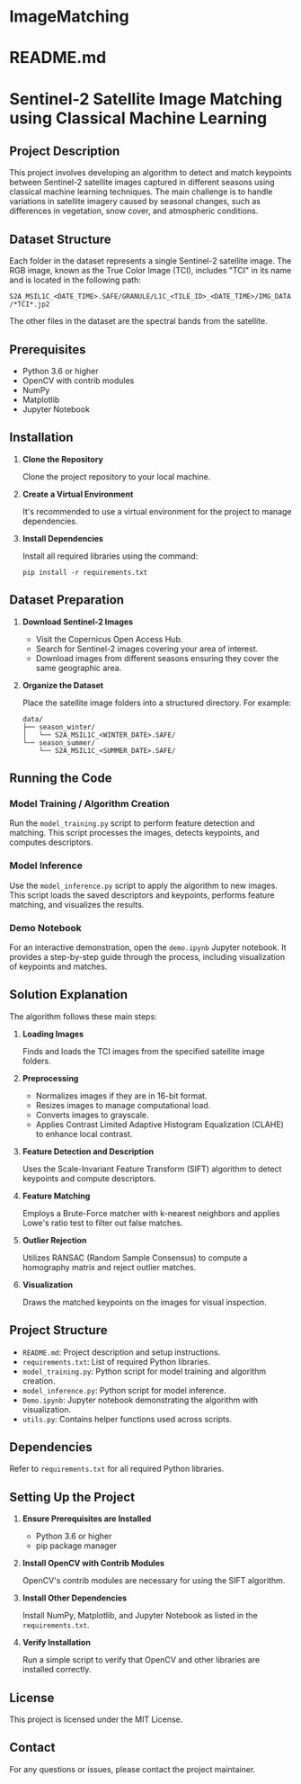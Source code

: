 # ImageMatching
# README.md

# Sentinel-2 Satellite Image Matching using Classical Machine Learning

## Project Description

This project involves developing an algorithm to detect and match keypoints between Sentinel-2 satellite images captured in different seasons using classical machine learning techniques. The main challenge is to handle variations in satellite imagery caused by seasonal changes, such as differences in vegetation, snow cover, and atmospheric conditions.

## Dataset Structure

Each folder in the dataset represents a single Sentinel-2 satellite image. The RGB image, known as the True Color Image (TCI), includes "TCI" in its name and is located in the following path:

`S2A_MSIL1C_<DATE_TIME>.SAFE/GRANULE/L1C_<TILE_ID>_<DATE_TIME>/IMG_DATA/*TCI*.jp2`

The other files in the dataset are the spectral bands from the satellite.

## Prerequisites

- Python 3.6 or higher
- OpenCV with contrib modules
- NumPy
- Matplotlib
- Jupyter Notebook

## Installation

1. **Clone the Repository**

   Clone the project repository to your local machine.

2. **Create a Virtual Environment**

   It's recommended to use a virtual environment for the project to manage dependencies.

3. **Install Dependencies**

   Install all required libraries using the command:

   ```
   pip install -r requirements.txt
   ```

## Dataset Preparation

1. **Download Sentinel-2 Images**

   - Visit the Copernicus Open Access Hub.
   - Search for Sentinel-2 images covering your area of interest.
   - Download images from different seasons ensuring they cover the same geographic area.

2. **Organize the Dataset**

   Place the satellite image folders into a structured directory. For example:

   ```
   data/
   ├── season_winter/
   │   └── S2A_MSIL1C_<WINTER_DATE>.SAFE/
   └── season_summer/
       └── S2A_MSIL1C_<SUMMER_DATE>.SAFE/
   ```

## Running the Code

### Model Training / Algorithm Creation

Run the `model_training.py` script to perform feature detection and matching. This script processes the images, detects keypoints, and computes descriptors.

### Model Inference

Use the `model_inference.py` script to apply the algorithm to new images. This script loads the saved descriptors and keypoints, performs feature matching, and visualizes the results.

### Demo Notebook

For an interactive demonstration, open the `demo.ipynb` Jupyter notebook. It provides a step-by-step guide through the process, including visualization of keypoints and matches.

## Solution Explanation

The algorithm follows these main steps:

1. **Loading Images**

   Finds and loads the TCI images from the specified satellite image folders.

2. **Preprocessing**

   - Normalizes images if they are in 16-bit format.
   - Resizes images to manage computational load.
   - Converts images to grayscale.
   - Applies Contrast Limited Adaptive Histogram Equalization (CLAHE) to enhance local contrast.

3. **Feature Detection and Description**

   Uses the Scale-Invariant Feature Transform (SIFT) algorithm to detect keypoints and compute descriptors.

4. **Feature Matching**

   Employs a Brute-Force matcher with k-nearest neighbors and applies Lowe's ratio test to filter out false matches.

5. **Outlier Rejection**

   Utilizes RANSAC (Random Sample Consensus) to compute a homography matrix and reject outlier matches.

6. **Visualization**

   Draws the matched keypoints on the images for visual inspection.

## Project Structure

- `README.md`: Project description and setup instructions.
- `requirements.txt`: List of required Python libraries.
- `model_training.py`: Python script for model training and algorithm creation.
- `model_inference.py`: Python script for model inference.
- `Demo.ipynb`: Jupyter notebook demonstrating the algorithm with visualization.
- `utils.py`: Contains helper functions used across scripts.


## Dependencies

Refer to `requirements.txt` for all required Python libraries.

## Setting Up the Project

1. **Ensure Prerequisites are Installed**

   - Python 3.6 or higher
   - pip package manager

2. **Install OpenCV with Contrib Modules**

   OpenCV's contrib modules are necessary for using the SIFT algorithm.

3. **Install Other Dependencies**

   Install NumPy, Matplotlib, and Jupyter Notebook as listed in the `requirements.txt`.

4. **Verify Installation**

   Run a simple script to verify that OpenCV and other libraries are installed correctly.

## License

This project is licensed under the MIT License.

## Contact

For any questions or issues, please contact the project maintainer.
